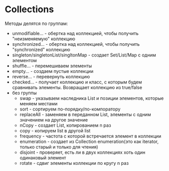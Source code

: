 # Collections

Методы делятся по группам:

-   unmodifiable... - обертка над коллекцией, чтобы получить "неизменяемую" коллекцию
-   synchronized... - обертка над коллекцией, чтобы получить "synchronized" коллекцию
-   singleton/singletonList/singltonMap - создает Set/List/Map с одним элементом
-   shuffle... - перемешиваем элементы
-   empty... - создаем пустые коллекции
-   reverse... - перевернуть коллекцию
-   checked... - получает коллекцию и класс, с которым будем сравнивать элементы. Возвращает коллекцию из true/false
-   без группы
    -   swap - указываем наследника List и позиции элементов, которые меняем местами
    -   sort - сортируем по-порядку/по-компоратору
    -   replaceAll - заменяем в переданном List, элементы с одним значением на другое значение
    -   nCopy - создает List, копированием n раз
    -   copy - копируем list в другой list
    -   frequency - частота с которой встречается элемент в коллекции
    -   enumeration - создает из Collection enumeration(это как iterator, только старый и только для чтения)
    -   disjoint - проверяет, есть ли в двух коллекциях хоть один одинаковый элемент
    -   rotate - сдвиг элементы коллекции по кругу n раз
